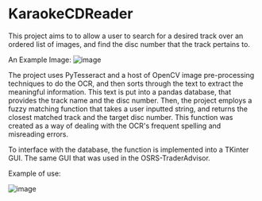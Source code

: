 # KaraokeCDReader

This project aims to to allow a user to search for a desired track over an ordered list of images, and find the disc number that the track pertains to.

An Example Image:
![image](https://github.com/lewisevans38/KaraokeCDReader/assets/143433180/57d25cdf-2da4-4f5e-80f0-25733af171ac)


The project uses PyTesseract and a host of OpenCV image pre-processing techniques to do the OCR, and then sorts through the text to extract the meaningful information. This text is put into a pandas database, that provides the track name and the disc number. Then, the project employs a fuzzy matching function that takes a user inputted string, and returns the closest matched track and the target disc number. This function was created as a way of dealing with the OCR's frequent spelling and misreading errors.

To interface with the database, the function is implemented into a TKinter GUI. The same GUI that was used in the OSRS-TraderAdvisor.

Example of use:

![image](https://github.com/lewisevans38/KaraokeCDReader/assets/143433180/ecc9ff59-fef9-465d-a7a9-7c054d02d02b)
